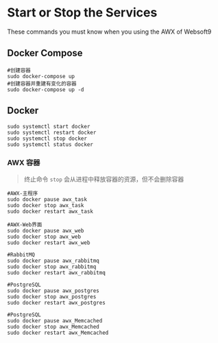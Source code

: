 # Start or Stop the Services

These commands you must know when you using the AWX of Websoft9

## Docker Compose

```shell
#创建容器
sudo docker-compose up
#创建容器并重建有变化的容器
sudo docker-compose up -d
```

## Docker

```shell
sudo systemctl start docker
sudo systemctl restart docker
sudo systemctl stop docker
sudo systemctl status docker
```

### AWX 容器

> 终止命令 `stop` 会从进程中释放容器的资源，但不会删除容器

```shell
#AWX-主程序
sudo docker pause awx_task
sudo docker stop awx_task
sudo docker restart awx_task

#AWX-Web界面
sudo docker pause awx_web
sudo docker stop awx_web
sudo docker restart awx_web

#RabbitMQ
sudo docker pause awx_rabbitmq
sudo docker stop awx_rabbitmq
sudo docker restart awx_rabbitmq

#PostgreSQL
sudo docker pause awx_postgres
sudo docker stop awx_postgres
sudo docker restart awx_postgres

#PostgreSQL
sudo docker pause awx_Memcached
sudo docker stop awx_Memcached
sudo docker restart awx_Memcached
```